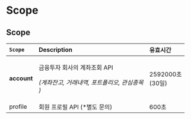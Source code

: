 # Scope

## Scope

<table>
  <thead>
    <tr>
      <th style="text-align:left"><b><code>Scope</code></b>
      </th>
      <th style="text-align:left"><b>Description</b>
      </th>
      <th style="text-align:left"><b>유효시간</b>
      </th>
    </tr>
  </thead>
  <tbody>
    <tr>
      <td style="text-align:left"><b>account</b>
      </td>
      <td style="text-align:left">
        <p>금융투자 회사의 계좌조회 API</p>
        <p><em>(계좌잔고, 거래내역, 포트폴리오, 관심종목<br />)</em>
        </p>
      </td>
      <td style="text-align:left">2592000초
        <br />(30일)</td>
    </tr>
    <tr>
      <td style="text-align:left">profile</td>
      <td style="text-align:left">회원 프로필 API (*별도 문의)
        <br />
      </td>
      <td style="text-align:left">600초</td>
    </tr>
  </tbody>
</table>

